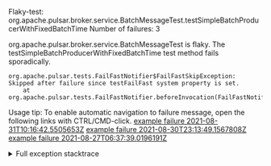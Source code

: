         
Flaky-test: org.apache.pulsar.broker.service.BatchMessageTest.testSimpleBatchProducerWithFixedBatchTime
Number of failures: 3

org.apache.pulsar.broker.service.BatchMessageTest is flaky. The testSimpleBatchProducerWithFixedBatchTime test method fails sporadically.

```
org.apache.pulsar.tests.FailFastNotifier$FailFastSkipException: Skipped after failure since testFailFast system property is set.
	at org.apache.pulsar.tests.FailFastNotifier.beforeInvocation(FailFastNotifier.java:88)

```

Usage tip: To enable automatic navigation to failure message, open the following links with CTRL/CMD-click.
[example failure 2021-08-31T10:16:42.5505653Z](https://github.com/apache/pulsar/runs/3471501156?check_suite_focus=true#step:10:2065)
[example failure 2021-08-30T23:13:49.1567808Z](https://github.com/apache/pulsar/runs/3467152431?check_suite_focus=true#step:9:1371)
[example failure 2021-08-27T06:37:39.0196191Z](https://github.com/apache/pulsar/runs/3440411059?check_suite_focus=true#step:9:3293)


<details>
<summary>Full exception stacktrace</summary>
<code><pre>
org.apache.pulsar.tests.FailFastNotifier$FailFastSkipException: Skipped after failure since testFailFast system property is set.
	at org.apache.pulsar.tests.FailFastNotifier.beforeInvocation(FailFastNotifier.java:88)

</pre></code>
</details>

